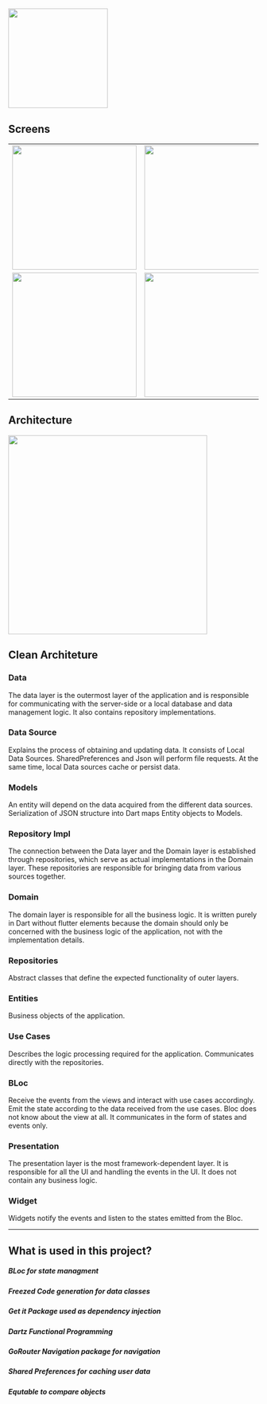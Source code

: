 <h1>   <img width="200px" src="https://user-images.githubusercontent.com/54272339/216791287-9921585c-7f40-42bc-856d-d15087696182.png"></h1>

## Screens
<table>
  <tr>
   <td><img width="250px" src="https://user-images.githubusercontent.com/54272339/216791668-8d4f547d-4cec-4ec0-bcbe-b8c45a938e77.png"></td>
   <td><img width="250px" src="https://user-images.githubusercontent.com/54272339/216791415-56126a2b-5e5d-457b-8c5b-e428971aa1dc.png"></td>
   <td><img width="250px" src="https://user-images.githubusercontent.com/54272339/216791546-2bb5e688-f2e0-41e7-8aec-6870f3db7d6a.png"></td>
 </tr>
 <tr>
   <td><img width="250px" src="https://user-images.githubusercontent.com/54272339/216791411-61b6d9c9-1d44-4a81-aedf-70e6651574c5.png"></td>
   <td><img width="250px" src="https://user-images.githubusercontent.com/54272339/216791409-2f2b6679-2c8b-4bfb-ab2d-5091d22047b1.png"></td>
   <td><img width="250px" src="https://user-images.githubusercontent.com/54272339/216791406-dd4bc62b-30b8-45fc-b68b-2a586713025c.png"></td>
</tr>
</table>


## Architecture

<img width="400px" src="https://user-images.githubusercontent.com/54272339/216790531-eabf218a-18c5-4557-991e-874462152c85.png">

## Clean Architeture

<h3>Data</h3> The data layer is the outermost layer of the application and is responsible for communicating with the server-side or a local database and data management logic. It also contains repository implementations. 

<h3>Data Source</h3>  Explains the process of obtaining and updating data. It consists of Local Data Sources. SharedPreferences and Json will perform file requests. At the same time, local Data sources cache or persist data.

<h3>Models</h3> An entity will depend on the data acquired from the different data sources. Serialization of JSON structure into Dart maps Entity objects to Models.

<h3>Repository Impl</h3> The connection between the Data layer and the Domain layer is established through repositories, which serve as actual implementations in the Domain layer. These repositories are responsible for bringing data from various sources together.

<h3>Domain</h3> The domain layer is responsible for all the business logic. It is written purely in Dart without flutter elements because the domain should only be concerned with the business logic of the application, not with the implementation details.

<h3>Repositories</h3> Abstract classes that define the expected functionality of outer layers.

<h3>Entities</h3> Business objects of the application.

<h3>Use Cases</h3> Describes the logic processing required for the application. Communicates directly with the repositories.

<h3>BLoc</h3> Receive the events from the views and interact with use cases accordingly. Emit the state according to the data received from the use cases. Bloc does not know about the view at all. It communicates in the form of states and events only.

<h3>Presentation</h3> The presentation layer is the most framework-dependent layer. It is responsible for all the UI and handling the events in the UI. It does not contain any business logic.

<h3>Widget</h3>  Widgets notify the events and listen to the states emitted from the Bloc.

<hr>

<h2> What is used in this project?</h2>
<p><h5> BLoc for state managment</h5></p>
<p><h5>Freezed Code generation for data classes </h5></p>
<p><h5>Get it Package used as dependency injection</h5></p>
<p><h5>Dartz Functional Programming </h5></p>
<p><h5>GoRouter Navigation package for navigation</h5></p>
<p><h5>Shared Preferences for caching user data</h5></p>
<p><h5>Equtable to compare objects</h5> </p>

